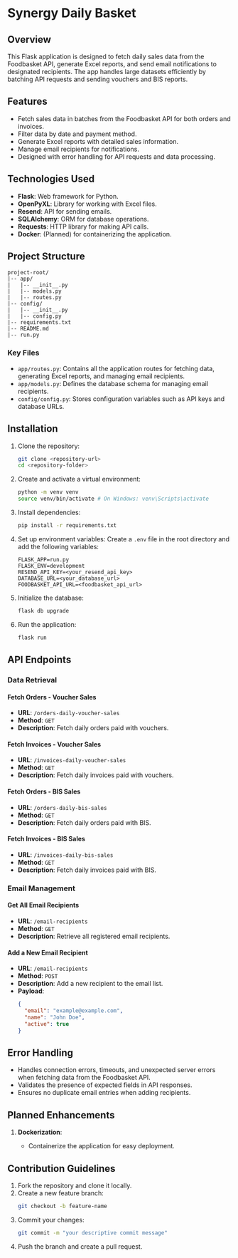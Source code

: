 # Synergy Daily Basket

## Overview

This Flask application is designed to fetch daily sales data from the Foodbasket API, generate Excel reports, and send email notifications to designated recipients. The app handles large datasets efficiently by batching API requests and sending vouchers and BIS reports.

## Features

- Fetch sales data in batches from the Foodbasket API for both orders and invoices.
- Filter data by date and payment method.
- Generate Excel reports with detailed sales information.
- Manage email recipients for notifications.
- Designed with error handling for API requests and data processing.

## Technologies Used

- **Flask**: Web framework for Python.
- **OpenPyXL**: Library for working with Excel files.
- **Resend**: API for sending emails.
- **SQLAlchemy**: ORM for database operations.
- **Requests**: HTTP library for making API calls.
- **Docker**: (Planned) for containerizing the application.

## Project Structure

```
project-root/
|-- app/
|   |-- __init__.py
|   |-- models.py
|   |-- routes.py
|-- config/
|   |-- __init__.py
|   |-- config.py
|-- requirements.txt
|-- README.md
|-- run.py
```

### Key Files

- `app/routes.py`: Contains all the application routes for fetching data, generating Excel reports, and managing email recipients.
- `app/models.py`: Defines the database schema for managing email recipients.
- `config/config.py`: Stores configuration variables such as API keys and database URLs.

## Installation

1. Clone the repository:

   ```bash
   git clone <repository-url>
   cd <repository-folder>
   ```

2. Create and activate a virtual environment:

   ```bash
   python -m venv venv
   source venv/bin/activate # On Windows: venv\Scripts\activate
   ```

3. Install dependencies:

   ```bash
   pip install -r requirements.txt
   ```

4. Set up environment variables: Create a `.env` file in the root directory and add the following variables:

   ```
   FLASK_APP=run.py
   FLASK_ENV=development
   RESEND_API_KEY=<your_resend_api_key>
   DATABASE_URL=<your_database_url>
   FOODBASKET_API_URL=<foodbasket_api_url>
   ```

5. Initialize the database:

   ```bash
   flask db upgrade
   ```

6. Run the application:

   ```bash
   flask run
   ```

## API Endpoints

### Data Retrieval

#### Fetch Orders - Voucher Sales

- **URL**: `/orders-daily-voucher-sales`
- **Method**: `GET`
- **Description**: Fetch daily orders paid with vouchers.

#### Fetch Invoices - Voucher Sales

- **URL**: `/invoices-daily-voucher-sales`
- **Method**: `GET`
- **Description**: Fetch daily invoices paid with vouchers.

#### Fetch Orders - BIS Sales

- **URL**: `/orders-daily-bis-sales`
- **Method**: `GET`
- **Description**: Fetch daily orders paid with BIS.

#### Fetch Invoices - BIS Sales

- **URL**: `/invoices-daily-bis-sales`
- **Method**: `GET`
- **Description**: Fetch daily invoices paid with BIS.

### Email Management

#### Get All Email Recipients

- **URL**: `/email-recipients`
- **Method**: `GET`
- **Description**: Retrieve all registered email recipients.

#### Add a New Email Recipient

- **URL**: `/email-recipients`
- **Method**: `POST`
- **Description**: Add a new recipient to the email list.
- **Payload**:
  ```json
  {
    "email": "example@example.com",
    "name": "John Doe",
    "active": true
  }
  ```

## Error Handling

- Handles connection errors, timeouts, and unexpected server errors when fetching data from the Foodbasket API.
- Validates the presence of expected fields in API responses.
- Ensures no duplicate email entries when adding recipients.

## Planned Enhancements

1. **Dockerization**:

   - Containerize the application for easy deployment.

## Contribution Guidelines

1. Fork the repository and clone it locally.
2. Create a new feature branch:
   ```bash
   git checkout -b feature-name
   ```
3. Commit your changes:
   ```bash
   git commit -m "your descriptive commit message"
   ```
4. Push the branch and create a pull request.
